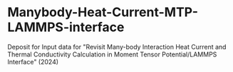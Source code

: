 # Manybody-Heat-Current-MTP-LAMMPS-interface
Deposit for Input data for "Revisit Many-body Interaction Heat Current and Thermal Conductivity Calculation in Moment Tensor Potential/LAMMPS Interface" (2024)
